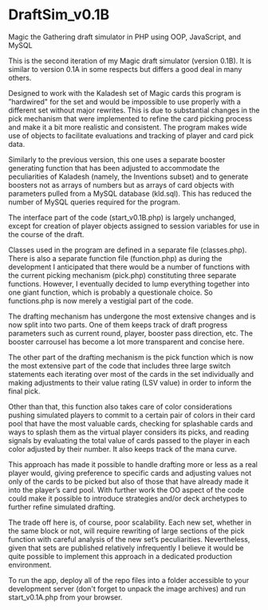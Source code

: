 # DraftSim_v0.1B

Magic the Gathering draft simulator in PHP using OOP, JavaScript, and MySQL

This is the second iteration of my Magic draft simulator (version 0.1B). It is similar to version 0.1A in some respects but differs a good deal in many others. 

Designed to work with the Kaladesh set of Magic cards this program is ”hardwired" for the set and would be impossible to use properly with a different set without major rewrites. This is due to substantial changes in the pick mechanism that were implemented to refine the card picking process and make it a bit more realistic and consistent. The program makes wide use of objects to facilitate evaluations and tracking of player and card pick data.

Similarly to the previous version, this one uses a separate booster generating function that has been adjusted to accommodate the peculiarities of Kaladesh (namely, the Inventions subset) and to generate boosters not as arrays of numbers but as arrays of card objects with parameters pulled from a MySQL database (kld.sql). This has reduced the number of MySQL queries required for the program.

The interface part of the code (start_v0.1B.php) is largely unchanged, except for creation of player objects assigned to session variables for use in the course of the draft.

Classes used in the program are defined in a separate file (classes.php). There is also a separate function file (function.php) as during the development I anticipated that there would be a number of functions with the current picking mechanism (pick.php) constituting three separate functions. However, I eventually decided to lump everything together into one giant function, which is probably a questionale choice. So functions.php is now merely a vestigial part of the code.

The drafting mechanism has undergone the most extensive changes and is now split into two parts. One of them keeps track of draft progress parameters such as current round, player, booster pass direction, etc. The booster carrousel has become a lot more transparent and concise here.

The other part of the drafting mechanism is the pick function which is now the most extensive part of the code that includes three large switch statements each iterating over most of the cards in the set individually and making adjustments to their value rating (LSV value) in order to inform the final pick. 

Other than that, this function also takes care of color considerations pushing simulated players to commit to a certain pair of colors in their card pool that have the most valuable cards, checking for splashable cards and ways to splash them as the virtual player considers its picks, and reading signals by evaluating the total value of cards passed to the player in each color adjusted by their number. It also keeps track of the mana curve.

This approach has made it possible to handle drafting more or less as a real player would, giving preference to specific cards and adjusting values not only of the cards to be picked but also of those that have already made it into the player’s card pool. With further work the OO aspect of the code could make it possible to introduce strategies and/or deck archetypes to further refine simulated drafting.

The trade off here is, of course, poor scalability. Each new set, whether in the same block or not, will require rewriting of large sections of the pick function with careful analysis of the new set’s peculiarities. Nevertheless, given that sets are published relatively infrequently I believe it would be quite possible to implement this approach in a dedicated production environment.

To run the app, deploy all of the repo files into a folder accessible to your development server (don't forget to unpack the image archives) and run start_v0.1A.php from your browser.
